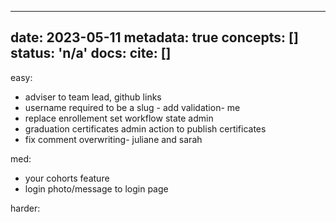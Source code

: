 
---
date: 2023-05-11
metadata: true
concepts: []
status: 'n/a'
docs: 
cite: []
---

easy:
- adviser to team lead, github links
- username required to be a slug - add validation- me
- replace enrollement set workflow state admin
- graduation certificates admin action to publish certificates
- fix comment overwriting- juliane and sarah

med:
- your cohorts feature
- login photo/message to login page

harder:

